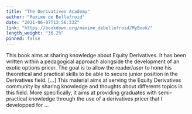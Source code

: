 ```yaml
---
title: "The Derivatives Academy"
author: "Maxime de Bellefroid"
date: "2021-06-07T13:56:33Z"
link: "https://bookdown.org/maxime_debellefroid/MyBook/"
length_weight: "36.2%"
pinned: false
---
```


This book aims at sharing knowledge about Equity Derivatives. It has been written within a pedagogical approach alongside the development of an exotic options pricer. The goal is to allow the reader/user to hone his theoretical and practical skills to be able to secure junior position in the Derivatives field. [...] This material aims at serving the Equity Derivatives community by sharing knowledge and thoughts about differents topics in this field. More specifically, it aims at providing graduates with semi-practical knowledge through the use of a derivatives pricer that I developped for ...

